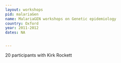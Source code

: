```yaml
---
layout: workshops
pid: malariaGen
name: MalariaGEN workshops on Genetic epidemiology 
country: Oxford
year: 2011-2012
dates: NA


---
```


20 participants with Kirk Rockett